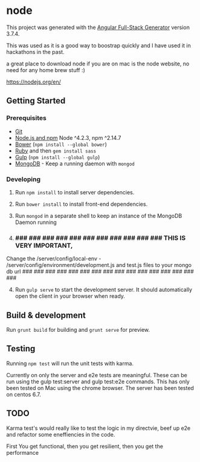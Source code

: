 # node

This project was generated with the [Angular Full-Stack Generator](https://github.com/DaftMonk/generator-angular-fullstack) version 3.7.4.

This was used as it is a good way to boostrap quickly and I have used it in hackathons in the past.  

a great place to download node if you are on mac is the node website, no need for any home brew stuff :)

https://nodejs.org/en/

## Getting Started

### Prerequisites

- [Git](https://git-scm.com/)
- [Node.js and npm](nodejs.org) Node ^4.2.3, npm ^2.14.7
- [Bower](bower.io) (`npm install --global bower`)
- [Ruby](https://www.ruby-lang.org) and then `gem install sass`
- [Gulp](http://gulpjs.com/) (`npm install --global gulp`)
- [MongoDB](https://www.mongodb.org/) - Keep a running daemon with `mongod`

### Developing

1. Run `npm install` to install server dependencies.

2. Run `bower install` to install front-end dependencies.

3. Run `mongod` in a separate shell to keep an instance of the MongoDB Daemon running  
4. ###  ###  ###  ###  ###  ###  ###  ###  ###  ###  ###  ### THIS IS VERY IMPORTANT,
Change the /server/config/local-env - /server/config/environment/development.js and test.js files to your mongo db url ###  ###  ###  ###  ###  ###  ###  ###  ###  ###  ###  ###  ###  ###  ###  ### 

4. Run `gulp serve` to start the development server. It should automatically open the client in your browser when ready.

## Build & development

Run `grunt build` for building and `grunt serve` for preview.

## Testing

Running `npm test` will run the unit tests with karma.

Currently on only the server and e2e tests are meaningful.  These can be run using the gulp test:server and gulp test:e2e commands.  This has only been tested on Mac using the chrome browser.  The server has been tested on centos 6.7.


## TODO
Karma test's would really like to test the logic in my directvie, beef up e2e and refactor some eneffiencies in the code.



First You get functional, then you get resilient, then you get the performance
